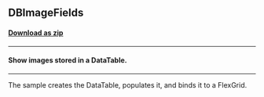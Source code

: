 ## DBImageFields
#### [Download as zip](https://grapecity.github.io/DownGit/#/home?url=https://github.com/GrapeCity/ComponentOne-WinForms-Samples/tree/master/NetFramework\FlexGrid\CS\DBImageField)
____
#### Show images stored in a DataTable.
____
The sample creates the DataTable, populates it, and binds it to a FlexGrid. 